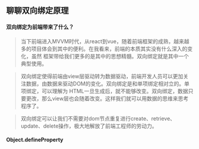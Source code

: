 ## 聊聊双向绑定原理#### 双向绑定为前端带来了什么？>当下前端进入MVVM时代，从react到vue，随着前端框架的成熟，越来越多的项目体会到其中的便利。在我看来，前端的本质其实没有什么深入的变化，虽然框架带给我们更多的是其中的思想精髓。双向绑定就是其中一个典型使用。> 双向绑定使得前端由view层驱动转为数据驱动，前端开发人员可以更加关注数据，由数据来驱动DOM的变化。双向绑定是和单项绑定相对立的。单项绑定，可以理解为HTML一旦生成后，就不能够改变。双向绑定，数据只要更改，那么view层也会随着改变。这样我们就可以用数据的思维来思考程序了。> 双向绑定可以让我们不需要对dom节点重复进行create、retrieve、update、delete操作，极大地解放了前端工程师的劳动力。#### Object.defineProperty>